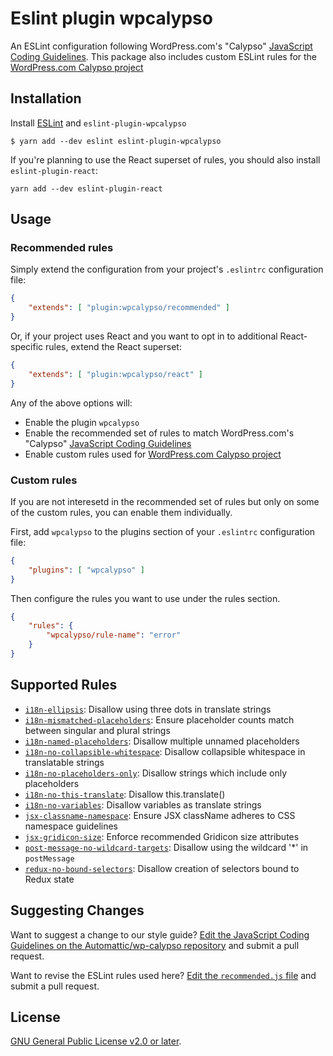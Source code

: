 # Eslint plugin wpcalypso

An ESLint configuration following WordPress.com's "Calypso" [JavaScript Coding Guidelines][2].
This package also includes custom ESLint rules for the [WordPress.com Calypso project][1]

## Installation

Install [ESLint](http://eslint.org) and `eslint-plugin-wpcalypso`

```
$ yarn add --dev eslint eslint-plugin-wpcalypso
```

If you're planning to use the React superset of rules, you should also install `eslint-plugin-react`:

```
yarn add --dev eslint-plugin-react
```

## Usage

### Recommended rules

Simply extend the configuration from your project's `.eslintrc` configuration file:

```json
{
	"extends": [ "plugin:wpcalypso/recommended" ]
}
```

Or, if your project uses React and you want to opt in to additional React-specific rules, extend the React superset:

```json
{
	"extends": [ "plugin:wpcalypso/react" ]
}
```

Any of the above options will:

- Enable the plugin `wpcalypso`
- Enable the recommended set of rules to match WordPress.com's "Calypso" [JavaScript Coding Guidelines][2]
- Enable custom rules used for [WordPress.com Calypso project][1]

### Custom rules

If you are not interesetd in the recommended set of rules but only on some of the custom rules, you can enable them individually.

First, add `wpcalypso` to the plugins section of your `.eslintrc` configuration file:

```json
{
	"plugins": [ "wpcalypso" ]
}
```

Then configure the rules you want to use under the rules section.

```json
{
	"rules": {
		"wpcalypso/rule-name": "error"
	}
}
```

## Supported Rules

- [`i18n-ellipsis`](docs/rules/i18n-ellipsis.md): Disallow using three dots in translate strings
- [`i18n-mismatched-placeholders`](docs/rules/i18n-mismatched-placeholders.md): Ensure placeholder counts match between singular and plural strings
- [`i18n-named-placeholders`](docs/rules/i18n-named-placeholders.md): Disallow multiple unnamed placeholders
- [`i18n-no-collapsible-whitespace`](docs/rules/i18n-no-collapsible-whitespace.md): Disallow collapsible whitespace in translatable strings
- [`i18n-no-placeholders-only`](docs/rules/i18n-no-placeholders-only.md): Disallow strings which include only placeholders
- [`i18n-no-this-translate`](docs/rules/i18n-no-this-translate.md): Disallow this.translate()
- [`i18n-no-variables`](docs/rules/i18n-no-variables.md): Disallow variables as translate strings
- [`jsx-classname-namespace`](docs/rules/jsx-classname-namespace.md): Ensure JSX className adheres to CSS namespace guidelines
- [`jsx-gridicon-size`](docs/rules/jsx-gridicon-size.md): Enforce recommended Gridicon size attributes
- [`post-message-no-wildcard-targets`](docs/rules/post-message-no-wildcard-targets.md): Disallow using the wildcard '\*' in `postMessage`
- [`redux-no-bound-selectors`](docs/rules/redux-no-bound-selectors.md): Disallow creation of selectors bound to Redux state

## Suggesting Changes

Want to suggest a change to our style guide? [Edit the JavaScript Coding Guidelines on the Automattic/wp-calypso repository](https://github.com/Automattic/wp-calypso/edit/trunk/docs/coding-guidelines/javascript.md) and submit a pull request.

Want to revise the ESLint rules used here? [Edit the `recommended.js` file](https://github.com/Automattic/eslint-plugin-wpcalypso/edit/trunk/libs/configs/recommended.js) and submit a pull request.

## License

[GNU General Public License v2.0 or later](https://spdx.org/licenses/GPL-2.0-or-later.html).

[1]: https://github.com/automattic/wp-calypso
[2]: https://github.com/Automattic/wp-calypso/blob/HEAD/docs/coding-guidelines/javascript.md
